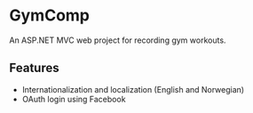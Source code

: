 # GymComp
An ASP.NET MVC web project for recording gym workouts.

## Features
- Internationalization and localization (English and Norwegian)
- OAuth login using Facebook 
